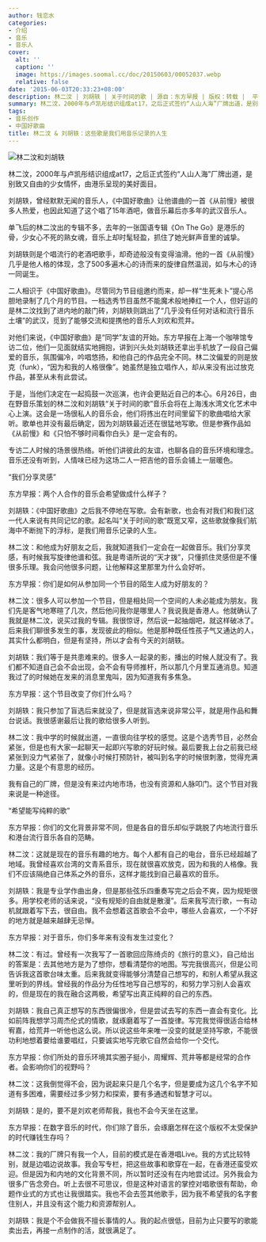```yaml
---
author: 钱恋水
categories:
- 介绍
- 音乐
- 音乐人
cover:
  alt: ''
  caption: ''
  image: https://images.soomal.cc/doc/20150603/00052037.webp
  relative: false
date: '2015-06-03T20:33:23+08:00'
description: 林二汶 | 刘胡轶 | 关于时间的歌 | 源自：东方早报 | 版权：转载 |  平均/总评分：10.00/10
summary: 林二汶，2000年与卢凯彤结识组成at17，之后正式签约“人山人海”厂牌出道，是别致又自由的少女情怀，由港乐呈现的美好面目。刘胡轶，曾经默默无闻的音乐人，《中国好歌曲》让他谱曲的一首《从前慢》被很多人热爱，也因此知道了这个唱了15年酒吧，做音乐幕后亦多年的武汉音乐人……
tags:
- 音乐创作
- 中国好歌曲
title: 林二汶 & 刘胡轶：这些歌是我们用音乐记录的人生
---
```


![林二汶和刘胡轶](https://images.soomal.cc/doc/20150603/00052037_01.webp)





林二汶，2000年与卢凯彤结识组成at17，之后正式签约“人山人海”厂牌出道，是别致又自由的少女情怀，由港乐呈现的美好面目。

刘胡轶，曾经默默无闻的音乐人，《中国好歌曲》让他谱曲的一首《从前慢》被很多人热爱，也因此知道了这个唱了15年酒吧，做音乐幕后亦多年的武汉音乐人。

单飞后的林二汶出的专辑不多，去年的一张国语专辑《On The Go》是港乐的骨，少女心不死的熟女魂，音乐上却时髦轻盈，抓住了她光鲜声音里的诚挚。

刘胡轶则是个唱流行的老酒吧歌手，却奇迹般没有变得油滑。他的一首《从前慢》几乎是他人格的体现，念了500多遍木心的诗而来的旋律自然温润，如与木心的诗一同诞生。

二人相识于《中国好歌曲》。尽管同为节目组邀约而来，却一样“生死未卜”提心吊胆地录制了几个月的节目。一档选秀节目虽然不能魔术般地捧红一个人，但好运的是林二汶找到了进内地的敲门砖，刘胡轶则跳出了“几乎没有任何对话和流行音乐土壤”的武汉，觅到了能够交流和提携他的音乐人刘欢和荒井。

对他们来说，《中国好歌曲》是“同学”友谊的开始。东方早报在上海一个咖啡馆专访二位，他们一见面就结实地拥抱，讲到兴头处刘胡轶还拿出手机放了一段自己偏爱的音乐，氛围偏冷，吟唱悠扬，和他自己的作品完全不同。林二汶偏爱的则是放克（funk），“因为和我的人格很像”。她虽然是独立唱作人，却从来没有出过放克作品，甚至从未有此尝试。

于是，当他们决定在一起捣鼓一次巡演，也许会更贴近自己的本心。6月26日，由在野音乐策划的林二汶和刘胡轶“关于时间的歌”音乐会将在上海浅水湾文化艺术中心上演。这会是一场很私人的音乐会，他们将拣出在时间里留下的歌曲唱给大家听。歌单也并没有最后确定，因为刘胡轶最近还在很猛地写歌。但是参赛作品如《从前慢》和《只怕不够时间看你白头》是一定会有的。

专访二人时候的场景很热络。听他们讲彼此的友谊，也聊各自的音乐环境和理念。音乐还没有听到，人情味已经为这场二人一把吉他的音乐会铺上一层暖色。

“我们分享灵感”

东方早报：两个人合作的音乐会希望做成什么样子？

刘胡轶：《中国好歌曲》之后我不停地在写歌。会有新歌，也会有对我们和我们这一代人来说有共同记忆的歌。起名叫“关于时间的歌”既宽又窄，这些歌就像我们航海中不断抛下的浮标，是我们用音乐记录的人生。

林二汶：和他成为好朋友之后，我就知道我们一定会在一起做音乐。我们分享灵感，有时候我写旋律他谱和弦。我是粤语所说的“天才拨”，只懂抓住灵感但是不懂很多乐理。我会问他很多问题，让他解释这里那里为什么会好听。

东方早报：你们是如何从参加同一个节目的陌生人成为好朋友的？

林二汶：很多人可以参加一个节目，但是相处同一个空间的人未必能成为朋友。我们先是客气地寒暄了几次，然后他问我你是哪里人？我说我是香港人。他就确认了我就是林二汶，说买过我的专辑。我很惊讶，然后说一起抽烟吧，就这样破冰了。后来我们聊很多发生的事，发现彼此的相似。他是那种既任性孩子气又通达的人，其实什么都明白，但是有坚持，所以才会有今天的刘胡轶。

刘胡轶：我们等于是共患难来的。很多人一起录的影，播出的时候人就没有了。我们都不知道自己会不会出现，会不会有导师推杆，所以那几个月里互通消息。知道我过了的时候她在发来的消息里鬼叫，因为知道我有多焦急。

东方早报：这个节目改变了你们什么吗？

刘胡轶：我只参加了盲选后来就没了，但是就盲选来说非常公平，就是用作品和舞台说话。我很感谢最后让我的歌给很多人听到。

林二汶：我中学的时候就出道，一直很向往学校的感觉。这是个选秀节目，必然会紧张，但是也有大家一起聊天一起即兴写歌的好玩时候。最后要我上台之前我已经紧张到没力气紧张了，就像小时候打预防针，被叫到名字的时候很刺激，觉得充满力量。这是个有意思的经历。

我有自己的厂牌，但是没有来过内地市场，也没有资源和人脉叩门。这个节目对我来说是一种途径。

“希望能写纯粹的歌”

东方早报：你们的文化背景非常不同，但是各自的音乐却似乎跳脱了内地流行音乐和港台流行音乐各自的范畴。

林二汶：这就是现在的音乐有趣的地方。每个人都有自己的电台，音乐已经超越了地域。我曾经喜欢台湾的文青系音乐，现在就很喜欢放克，因为和我的人格像。我们不应该隔绝自己体系之外的音乐，这样才能找到自己最喜欢的音乐。

刘胡轶：我是专业学作曲出身，但是那些弦乐四重奏写完之后会不爽，因为规矩很多。用学校老师的话来说，“没有规矩的自由就是散漫”。后来我写流行歌，一有动机就跟着写下去，很自由。我不会想着这首歌会不会中，哪些人会喜欢，一个不好的地方就是越来越肆无忌惮。

东方早报：对于音乐，你们多年来有没有发生过变化？

林二汶：有过。曾经有一次我写了一首歌回应陈绮贞的《旅行的意义》，自己给出的答案是：去其他地方是为了想你，想看清楚你的地图。写完我很高兴，但是公司告诉我这首歌台味太重。后来我就变得能够分清楚自己想写的，和别人希望从我这里听到的界线。曾经我的作品分为任性地写自己想写的，和努力学习别人会喜欢的，但是现在的我在融合这两极，希望写出真正纯粹的自己的东西。

刘胡轶：我自己真正想写的东西很偏很冷，但是尝试去写的东西一直会有变化。比如前阵我想学习周杰伦式的情歌，就琢磨着写了一首旋律。写完我觉得很适合给林宥嘉，给荒井一听他也这么说。所以说这些年来唯一没变的就是坚持写歌，不能很功利地想着要给谁要唱红，只要诚实地写完歌它自然会给你一个交代。

东方早报：你们所处的音乐环境其实圈子挺小，周耀辉、荒井等都是经常的合作者。会影响你们的视野吗？

林二汶：这我倒觉得不会，因为说起来只是几个名字，但是要成为这几个名字不知道有多困难，需要经过多少努力和探索，要有多通透和智慧才可以。

刘胡轶：是的，要不是刘欢老师帮我，我也不会今天坐在这里。

东方早报：在数字音乐的时代，你们除了音乐，会琢磨怎样在这个版权不太受保护的时代赚钱生存吗？

林二汶：我的厂牌只有我一个人，目前的模式是在香港唱Live。我的方式比较特别，就是边唱边说故事。我会写专栏，把这些故事和歌穿在一起，在香港还蛮受欢迎。但是因为和内地的文化背景不同，所以暂时还没有在内地尝试过。另外我会为很多广告念旁白。听上去很不可思议，但是这种对语言的掌控对唱歌很有帮助，命题作业式的方式也让我很踏实。我也不会去签其他歌手，因为我不希望我的名字套住别人，并且没有这个能力和资源帮别人。

刘胡轶：我是个不会做我不擅长事情的人。我的起点很低，目前为止只要写的歌能卖出去，再接一点制作的活，就很满足了。